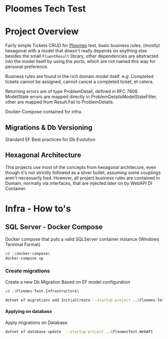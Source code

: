 ﻿#  Ploomes Tech Test
# Project Overview

Fairly simple Tickets CRUD for [Ploomes](https://www.ploomes.com) test, basic business rules, (mostly) hexagonal with a model that doesn't  really depends on anything else besides the small `FluentResult` library, other dependencies are abstracted into the model itself by using the ports, which are not named this way for personal preference.

Business rules are found in the rich domain model itself. e.g: Completed tickets cannot be assigned, cannot cancel a completed ticket, et cetera.

Returning errors are of type ProblemDetail, defined in RFC 7808. ModelState errors are mapped directly in ProblemDetailsModelStateFilter, other are mapped from Result.Fail to ProblemDetails.

Docker-Compose contained for infra.

## Migrations & Db Versioning

Standard EF Best practices for Db Evolution

## Hexagonal Architecture
 
This projects use most of the concepts from hexagonal architecure, even though it's not strictlly followed as a silver bullet, assuming some couplings aren't necessarily bad. However, all project business rules are contained in Domain, normally via interfaces, that are injected later on by WebAPI DI Container.

# Infra - How to's
## SQL Server - Docker Compose
Docker compose that puts a valid SQLServer container instance (Windows Terminal Format)
```bash
cd .\docker-compose\
docker-compose up
```
### Create migrations
Create a new Db Migration Based on EF model configuration
```bash
cd .\Ploomes-Test.Infrastructure\
```
```bash
dotnet ef migrations add InitialCreate --startup-project ..\Ploomes-Test.WebAPI
```
#### Applying on database
Apply migrations on Database
```bash
dotnet ef database update  --startup-project ..\PloomesTest.WebAPI
```
